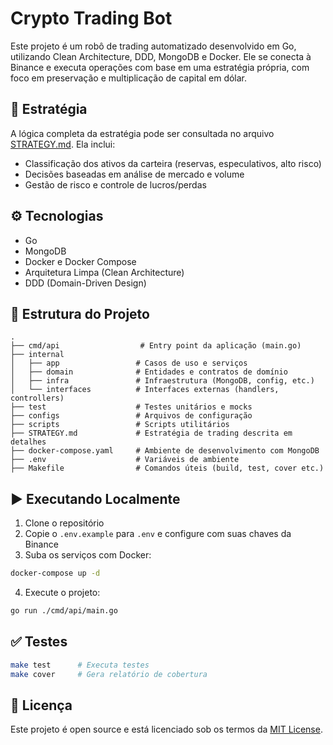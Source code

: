 # Crypto Trading Bot

Este projeto é um robô de trading automatizado desenvolvido em Go, utilizando Clean Architecture, DDD, MongoDB e Docker. Ele se conecta à Binance e executa operações com base em uma estratégia própria, com foco em preservação e multiplicação de capital em dólar.

## 📌 Estratégia

A lógica completa da estratégia pode ser consultada no arquivo [STRATEGY.md](./STRATEGY.md). Ela inclui:

- Classificação dos ativos da carteira (reservas, especulativos, alto risco)
- Decisões baseadas em análise de mercado e volume
- Gestão de risco e controle de lucros/perdas

## ⚙️ Tecnologias

- Go
- MongoDB
- Docker e Docker Compose
- Arquitetura Limpa (Clean Architecture)
- DDD (Domain-Driven Design)

## 📁 Estrutura do Projeto

```
.
├── cmd/api                  # Entry point da aplicação (main.go)
├── internal
│   ├── app                 # Casos de uso e serviços
│   ├── domain              # Entidades e contratos de domínio
│   ├── infra               # Infraestrutura (MongoDB, config, etc.)
│   └── interfaces          # Interfaces externas (handlers, controllers)
├── test                    # Testes unitários e mocks
├── configs                 # Arquivos de configuração
├── scripts                 # Scripts utilitários
├── STRATEGY.md             # Estratégia de trading descrita em detalhes
├── docker-compose.yaml     # Ambiente de desenvolvimento com MongoDB
├── .env                    # Variáveis de ambiente
├── Makefile                # Comandos úteis (build, test, cover etc.)
```

## ▶️ Executando Localmente

1. Clone o repositório
2. Copie o `.env.example` para `.env` e configure com suas chaves da Binance
3. Suba os serviços com Docker:

```bash
docker-compose up -d
```

4. Execute o projeto:

```bash
go run ./cmd/api/main.go
```

## ✅ Testes

```bash
make test      # Executa testes
make cover     # Gera relatório de cobertura
```

## 📌 Licença

Este projeto é open source e está licenciado sob os termos da [MIT License](LICENSE).
